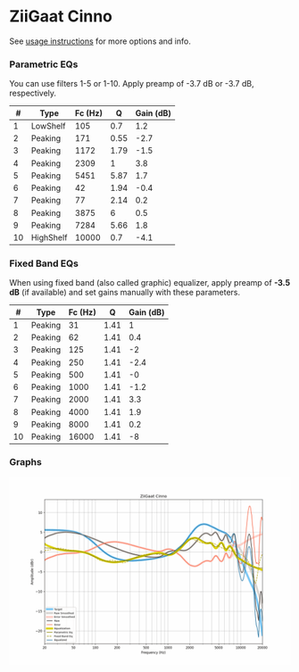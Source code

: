 # ZiiGaat Cinno
See [usage instructions](https://github.com/jaakkopasanen/AutoEq#usage) for more options and info.

### Parametric EQs
You can use filters 1-5 or 1-10. Apply preamp of -3.7 dB or -3.7 dB, respectively.

|   # | Type      |   Fc (Hz) |    Q |   Gain (dB) |
|-----|-----------|-----------|------|-------------|
|   1 | LowShelf  |       105 | 0.7  |         1.2 |
|   2 | Peaking   |       171 | 0.55 |        -2.7 |
|   3 | Peaking   |      1172 | 1.79 |        -1.5 |
|   4 | Peaking   |      2309 | 1    |         3.8 |
|   5 | Peaking   |      5451 | 5.87 |         1.7 |
|   6 | Peaking   |        42 | 1.94 |        -0.4 |
|   7 | Peaking   |        77 | 2.14 |         0.2 |
|   8 | Peaking   |      3875 | 6    |         0.5 |
|   9 | Peaking   |      7284 | 5.66 |         1.8 |
|  10 | HighShelf |     10000 | 0.7  |        -4.1 |

### Fixed Band EQs
When using fixed band (also called graphic) equalizer, apply preamp of **-3.5 dB** (if available) and set gains manually with these parameters.

|   # | Type    |   Fc (Hz) |    Q |   Gain (dB) |
|-----|---------|-----------|------|-------------|
|   1 | Peaking |        31 | 1.41 |         1   |
|   2 | Peaking |        62 | 1.41 |         0.4 |
|   3 | Peaking |       125 | 1.41 |        -2   |
|   4 | Peaking |       250 | 1.41 |        -2.4 |
|   5 | Peaking |       500 | 1.41 |        -0   |
|   6 | Peaking |      1000 | 1.41 |        -1.2 |
|   7 | Peaking |      2000 | 1.41 |         3.3 |
|   8 | Peaking |      4000 | 1.41 |         1.9 |
|   9 | Peaking |      8000 | 1.41 |         0.2 |
|  10 | Peaking |     16000 | 1.41 |        -8   |

### Graphs
![](./ZiiGaat%20Cinno.png)
